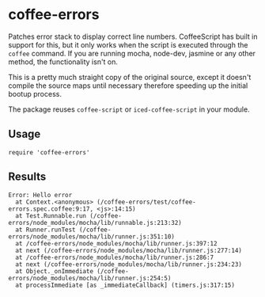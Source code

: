 # coffee-errors

Patches error stack to display correct line numbers. CoffeeScript has built in support for this, but it only
works when the script is executed through the `coffee` command. If you are running mocha, node-dev, jasmine
or any other method, the functionality isn't on.

This is a pretty much straight copy of the original source, except it doesn't compile the source maps until
necessary therefore speeding up the initial bootup process.

The package reuses `coffee-script` or `iced-coffee-script` in your module.

## Usage

    require 'coffee-errors'

## Results

    Error: Hello error
      at Context.<anonymous> (/coffee-errors/test/coffee-errors.spec.coffee:9:17, <js>:14:15)
      at Test.Runnable.run (/coffee-errors/node_modules/mocha/lib/runnable.js:213:32)
      at Runner.runTest (/coffee-errors/node_modules/mocha/lib/runner.js:351:10)
      at /coffee-errors/node_modules/mocha/lib/runner.js:397:12
      at next (/coffee-errors/node_modules/mocha/lib/runner.js:277:14)
      at /coffee-errors/node_modules/mocha/lib/runner.js:286:7
      at next (/coffee-errors/node_modules/mocha/lib/runner.js:234:23)
      at Object._onImmediate (/coffee-errors/node_modules/mocha/lib/runner.js:254:5)
      at processImmediate [as _immediateCallback] (timers.js:317:15)